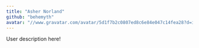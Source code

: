 ```yaml
---
title: "Asher Norland"
github: "behemyth"
avatar: "//www.gravatar.com/avatar/5d1f7b2c0807ed8c6e84e047c14fea28?d=identicon"
---
```


User description here!
